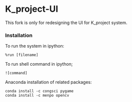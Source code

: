 # K_project-UI

This fork is only for redesigning the UI for K_project system.

### Installation

To run the system in ipython:

```
%run [filename]
```

To run shell command in ipython;

```
![command]
```


Anaconda installation of related packages:

```
conda install -c congsci pygame
conda install -c menpo opencv
```

